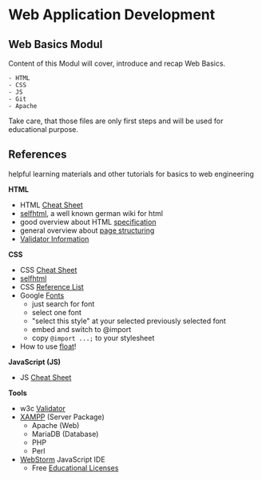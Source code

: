 
# Web Application Development
## Web Basics Modul

Content of this Modul will cover, introduce and recap Web Basics.

	- HTML
	- CSS
	- JS
	- Git
	- Apache

Take care, that those files are only first steps and will be used for educational purpose.

## References
helpful learning materials and other tutorials for basics to web engineering

**HTML**
- HTML [Cheat Sheet](https://htmlcheatsheet.com/)
- [selfhtml](https://wiki.selfhtml.org/), a well known german wiki for html 
- good overview about HTML [specification](https://html.spec.whatwg.org/multipage/) 
- general overview about [page structuring](https://wiki.selfhtml.org/wiki/HTML/Seitenstrukturierung) 
- [Validator Information](https://wiki.selfhtml.org/wiki/Validator) 

**CSS**
- CSS [Cheat Sheet](https://htmlcheatsheet.com/css/)
- [selfhtml](https://wiki.selfhtml.org/wiki/CSS) 
- CSS [Reference List](https://developer.mozilla.org/de/docs/Web/CSS/CSS_Referenz )
- Google [Fonts](https://fonts.google.com/)
	- just search for font
	- select one font
	- "select this style" at your selected previously selected font
	- embed and switch to @import
	- copy `@import ...;` to your stylesheet 
- How to use [float](https://wiki.selfhtml.org/wiki/CSS/Eigenschaften/Positionierung/float)!

**JavaScript (JS)**
- JS [Cheat Sheet](https://htmlcheatsheet.com/js/)

**Tools**
- w3c [Validator](https://validator.w3.org/)
- [XAMPP](https://www.apachefriends.org/de/index.html) (Server Package)
	- Apache (Web)
	- MariaDB (Database)
	- PHP
	- Perl
- [WebStorm](https://www.jetbrains.com/webstorm/) JavaScript IDE 
	- Free [Educational Licenses](https://www.jetbrains.com/community/education/#students)